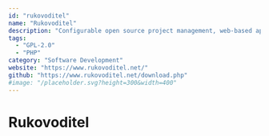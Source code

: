 ```yaml
---
id: "rukovoditel"
name: "Rukovoditel"
description: "Configurable open source project management, web-based application."
tags:
  - "GPL-2.0"
  - "PHP"
category: "Software Development"
website: "https://www.rukovoditel.net/"
github: "https://www.rukovoditel.net/download.php"
#image: "/placeholder.svg?height=300&width=400"
---
```


# Rukovoditel
